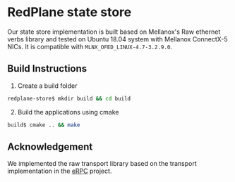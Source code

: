 # RedPlane state store

Our state store implementation is built based on Mellanox's Raw ethernet verbs library and tested on Ubuntu 18.04 system with Mellanox ConnectX-5 NICs. 
It is compatible with `MLNX_OFED_LINUX-4.7-3.2.9.0`. 

## Build Instructions
1. Create a build folder
```bash
redplane-store$ mkdir build && cd build
```
2. Build the applications using cmake
```bash
build$ cmake .. && make
```

## Acknowledgement
We implemented the raw transport library based on the transport implementation in the [eRPC](https://github.com/erpc-io/eRPC) project.

